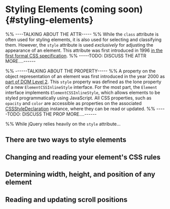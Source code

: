 # Styling Elements (coming soon) {#styling-elements}

%% ----TALKING ABOUT THE ATTR-----
%% While the `class` attribute is often used for styling elements, it is also used for selecting and classifying them. However, the `style` attribute is used _exclusively_ for adjusting the appearance of an element. This attribute was first introduced in 1996 [in the first formal CSS specification][css1-style].
%% -----TODO: DISCUSS THE ATTR MORE....------

%% ------TALKING ABOUT THE PROPERTY-----
%% A property on the object representation of an element was first introduced in the year 2000 as [part of DOM Level 2][dom2-style]. This `style` property was defined as the lone property of a new `ElementCSSInlineStyle` interface. For the most part, the `Element` interface implements `ElementCSSInlineStyle`, which allows elements to be styled programmatically using JavaScript. All CSS properties, such as `opacity` and `color` are accessible as properties on the associated [CSSStyleDeclaration][dom2-cssstyledeclaration] instance, where they can be read or updated.
%% -----TODO: DISCUSS THE PROP MORE....------

%% While jQuery relies heavily on the `style` attribute...


## There are two ways to style elements


## Changing and reading your element's CSS rules


## Determining width, height, and position of any element


## Reading and updating scroll positions



[css1-style]: http://www.w3.org/TR/REC-CSS1/#containment-in-html

[dom2-cssstyledeclaration]: http://www.w3.org/TR/DOM-Level-2-Style/css.html#CSS-CSSStyleDeclaration

[dom2-style]: http://www.w3.org/TR/DOM-Level-2-Style/css.html#CSS-ElementCSSInlineStyle
